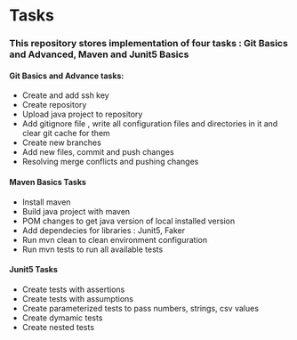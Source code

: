 # Tasks

### This repository stores implementation of four tasks : Git Basics and Advanced, Maven and Junit5 Basics

#### Git Basics and Advance tasks: 
- Create and add ssh key
- Create repository
- Upload java project to repository
- Add gitignore file , write all configuration files and directories in it and clear git cache for them 
- Create new branches
- Add new files, commit and push changes
- Resolving merge conflicts and pushing changes

#### Maven Basics Tasks
- Install maven
- Build java project with maven
- POM changes to get java version of local installed version
- Add dependecies for libraries : Junit5, Faker
- Run mvn clean to clean environment configuration
- Run mvn tests to run all available tests

#### Junit5 Tasks
- Create tests with assertions
- Create tests with assumptions
- Create parameterized tests to pass numbers, strings, csv values
- Create dymamic tests
- Create nested tests

  
